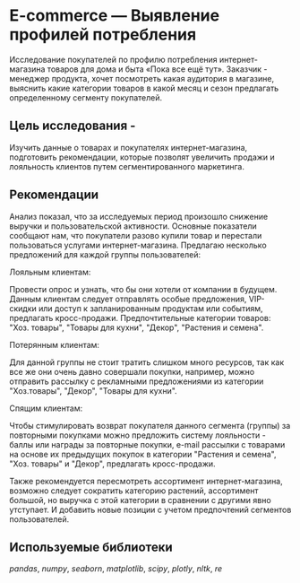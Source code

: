 # E-commerce — Выявление профилей потребления

Исследование покупателей по профилю потребления интернет-магазина товаров для дома и быта «Пока все ещё тут». Заказчик - менеджер продукта, хочет посмотреть какая аудитория в магазине, выяснить какие категории товаров в какой месяц и сезон предлагать определенному сегменту покупателей.

## Цель исследования -

Изучить данные о товарах и покупателях интернет-магазина, подготовить рекомендации, которые позволят увеличить продажи и лояльность клиентов путем сегментированного маркетинга.

## Рекомендации

Анализ показал, что за исследуемых период произошло снижение выручки и пользовательской активности. Основные показатели сообщают нам, что покупатели разово купили товар и перестали пользоваться услугами интернет-магазина. Предлагаю несколько предложений для каждой группы пользователей:

Лояльным клиентам:

Провести опрос и узнать, что бы они хотели от компании в будущем. Данным клиентам следует отправлять особые предложения, VIP-скидки или доступ к запланированным продуктам или событиям, предлагать кросс-продажи. Предпочтительные категории товаров: "Хоз. товары", "Товары для кухни", "Декор", "Растения и семена".

Потерянным клиентам:

Для данной группы не стоит тратить слишком много ресурсов, так как все же они очень давно совершали покупки, например, можно отправить рассылку с рекламными предложениями из категории "Хоз.товары", "Декор", "Товары для кухни".

Спящим клиентам:

Чтобы стимулировать возврат покупателя данного сегмента (группы) за повторными покупками можно предложить систему лояльности - баллы или награды за повторные покупки, e-mail рассылки с товарами на основе их предыдущих покупок в категории "Растения и семена", "Хоз. товары" и "Декор", предлагать кросс-продажи.

Также рекомендуется пересмотреть ассортимент интернет-магазина, возможно следует сократить категорию растений, ассортимент большой, но выручка с этой категории в сравнении с другими явно утступает. И добавить новые позиции с учетом предпочтений сегментов пользователей.

## Используемые библиотеки
*pandas*, *numpy*, *seaborn*, *matplotlib*, *scipy*, *plotly*, *nltk*, *re*
